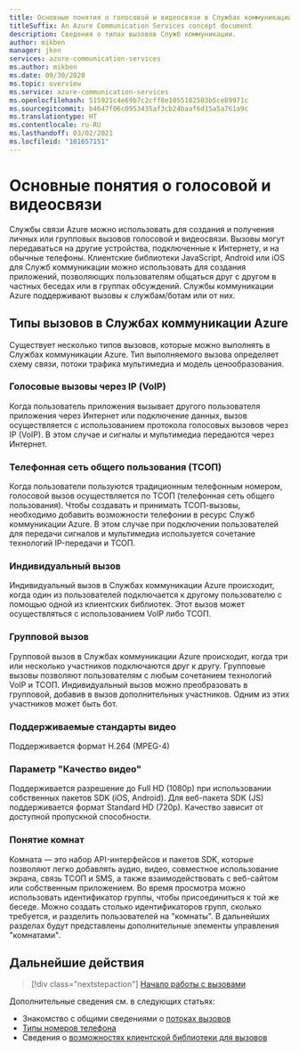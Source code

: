 ```yaml
---
title: Основные понятия о голосовой и видеосвязи в Службах коммуникации Azure
titleSuffix: An Azure Communication Services concept document
description: Сведения о типах вызовов Служб коммуникации.
author: mikben
manager: jken
services: azure-communication-services
ms.author: mikben
ms.date: 09/30/2020
ms.topic: overview
ms.service: azure-communication-services
ms.openlocfilehash: 515921c4e69b7c2cff8e1055182503b5ce89971c
ms.sourcegitcommit: b4647f06c0953435af3cb24baaf6d15a5a761a9c
ms.translationtype: HT
ms.contentlocale: ru-RU
ms.lasthandoff: 03/02/2021
ms.locfileid: "101657151"
---
```

# <a name="voice-and-video-concepts"></a>Основные понятия о голосовой и видеосвязи

Службы связи Azure можно использовать для создания и получения личных или групповых вызовов голосовой и видеосвязи. Вызовы могут передаваться на другие устройства, подключенные к Интернету, и на обычные телефоны. Клиентские библиотеки JavaScript, Android или iOS для Служб коммуникации можно использовать для создания приложений, позволяющих пользователям общаться друг с другом в частных беседах или в группах обсуждений. Службы коммуникации Azure поддерживают вызовы к службам/ботам или от них.

## <a name="call-types-in-azure-communication-services"></a>Типы вызовов в Службах коммуникации Azure

Существует несколько типов вызовов, которые можно выполнять в Службах коммуникации Azure. Тип выполняемого вызова определяет схему связи, потоки трафика мультимедиа и модель ценообразования.

### <a name="voice-over-ip-voip"></a>Голосовые вызовы через IP (VoIP)

Когда пользователь приложения вызывает другого пользователя приложения через Интернет или подключение данных, вызов осуществляется с использованием протокола голосовых вызовов через IP (VoIP). В этом случае и сигналы и мультимедиа передаются через Интернет.

### <a name="public-switched-telephone-network-pstn"></a>Телефонная сеть общего пользования (ТСОП)

Когда пользователи пользуются традиционным телефонным номером, голосовой вызов осуществляется по ТСОП (телефонная сеть общего пользования). Чтобы создавать и принимать ТСОП-вызовы, необходимо добавить возможности телефонии в ресурс Служб коммуникации Azure. В этом случае при подключении пользователей для передачи сигналов и мультимедиа используется сочетание технологий IP-передачи и ТСОП.

### <a name="one-to-one-call"></a>Индивидуальный вызов

Индивидуальный вызов в Службах коммуникации Azure происходит, когда один из пользователей подключается к другому пользователю с помощью одной из клиентских библиотек. Этот вызов может осуществляться с использованием VoIP либо ТСОП.

### <a name="group-call"></a>Групповой вызов

Групповой вызов в Службах коммуникации Azure происходит, когда три или несколько участников подключаются друг к другу. Групповые вызовы позволяют пользователям с любым сочетанием технологий VoIP и ТСОП. Индивидуальный вызов можно преобразовать в групповой, добавив в вызов дополнительных участников. Одним из этих участников может быть бот.

### <a name="supported-video-standards"></a>Поддерживаемые стандарты видео
Поддерживается формат H.264 (MPEG-4)

### <a name="video-quality"></a>Параметр "Качество видео" 
Поддерживается разрешение до Full HD (1080p) при использовании собственных пакетов SDK (iOS, Android). Для веб-пакета SDK (JS) поддерживается формат Standard HD (720p). Качество зависит от доступной пропускной способности.

### <a name="rooms-concept"></a>Понятие комнат
Комната — это набор API-интерфейсов и пакетов SDK, которые позволяют легко добавлять аудио, видео, совместное использование экрана, связь ТСОП и SMS, а также взаимодействовать с веб-сайтом или собственным приложением.
Во время просмотра можно использовать идентификатор группы, чтобы присоединиться к той же беседе. Можно создать столько идентификаторов групп, сколько требуется, и разделить пользователей на "комнаты". В дальнейших разделах будут представлены дополнительные элементы управления "комнатами".

## <a name="next-steps"></a>Дальнейшие действия

> [!div class="nextstepaction"]
> [Начало работы с вызовами](../../quickstarts/voice-video-calling/getting-started-with-calling.md)

Дополнительные сведения см. в следующих статьях:
- Знакомство с общими сведениями о [потоках вызовов](../call-flows.md)
- [Типы номеров телефона](../telephony-sms/plan-solution.md)
- Сведения о [возможностях клиентской библиотеки для вызовов](../voice-video-calling/calling-sdk-features.md)
